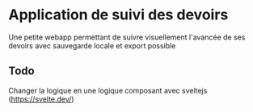 # Application de suivi des devoirs

Une petite webapp permettant de suivre visuellement l'avancée de ses devoirs avec sauvegarde locale et export possible

## Todo

Changer la logique en une logique composant avec sveltejs (https://svelte.dev/)
